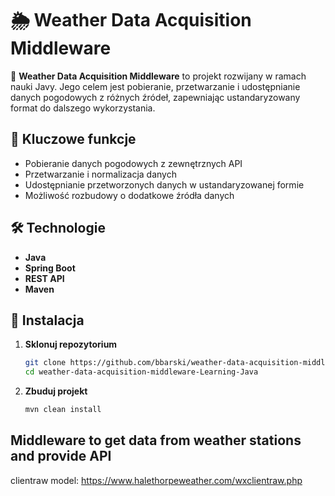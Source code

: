 # 🌦️ Weather Data Acquisition Middleware  

🚀 **Weather Data Acquisition Middleware** to projekt rozwijany w ramach nauki Javy. Jego celem jest pobieranie, przetwarzanie i udostępnianie danych pogodowych z różnych źródeł, zapewniając ustandaryzowany format do dalszego wykorzystania.

## 📌 Kluczowe funkcje  
- Pobieranie danych pogodowych z zewnętrznych API  
- Przetwarzanie i normalizacja danych  
- Udostępnianie przetworzonych danych w ustandaryzowanej formie  
- Możliwość rozbudowy o dodatkowe źródła danych

## 🛠️ Technologie  
- **Java**
- **Spring Boot**
- **REST API**
- **Maven**

## 🔧 Instalacja  
1. **Sklonuj repozytorium**  
   ```sh
   git clone https://github.com/bbarski/weather-data-acquisition-middleware-Learning-Java.git
   cd weather-data-acquisition-middleware-Learning-Java
   ```
2. **Zbuduj projekt**
   ```sh
   mvn clean install
   ```
   




## Middleware to get data from weather stations and provide API

clientraw model:
https://www.halethorpeweather.com/wxclientraw.php

